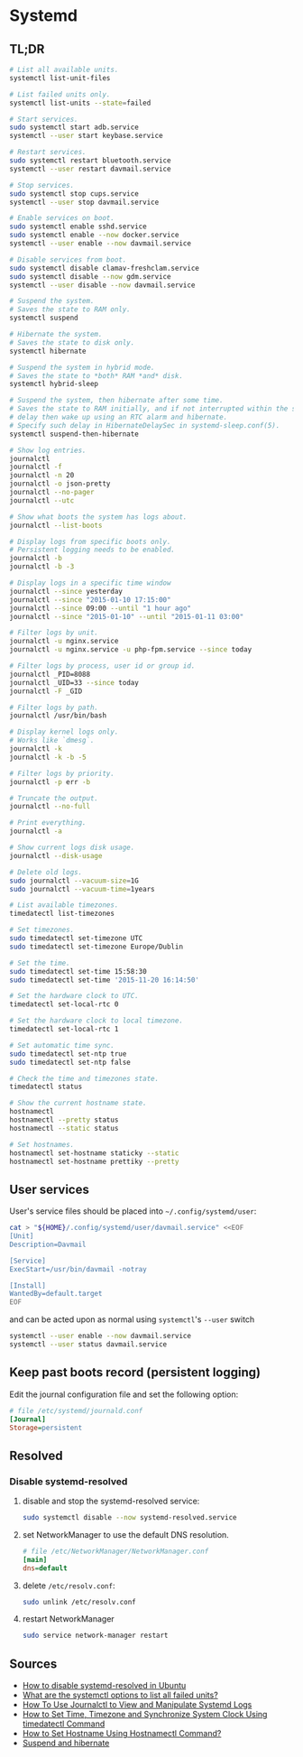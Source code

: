 # Systemd

## TL;DR

```sh
# List all available units.
systemctl list-unit-files

# List failed units only.
systemctl list-units --state=failed

# Start services.
sudo systemctl start adb.service
systemctl --user start keybase.service

# Restart services.
sudo systemctl restart bluetooth.service
systemctl --user restart davmail.service

# Stop services.
sudo systemctl stop cups.service
systemctl --user stop davmail.service

# Enable services on boot.
sudo systemctl enable sshd.service
sudo systemctl enable --now docker.service
systemctl --user enable --now davmail.service

# Disable services from boot.
sudo systemctl disable clamav-freshclam.service
sudo systemctl disable --now gdm.service
systemctl --user disable --now davmail.service

# Suspend the system.
# Saves the state to RAM only.
systemctl suspend

# Hibernate the system.
# Saves the state to disk only.
systemctl hibernate

# Suspend the system in hybrid mode.
# Saves the state to *both* RAM *and* disk.
systemctl hybrid-sleep

# Suspend the system, then hibernate after some time.
# Saves the state to RAM initially, and if not interrupted within the specified
# delay then wake up using an RTC alarm and hibernate.
# Specify such delay in HibernateDelaySec in systemd-sleep.conf(5).
systemctl suspend-then-hibernate

# Show log entries.
journalctl
journalctl -f
journalctl -n 20
journalctl -o json-pretty
journalctl --no-pager
journalctl --utc

# Show what boots the system has logs about.
journalctl --list-boots

# Display logs from specific boots only.
# Persistent logging needs to be enabled.
journalctl -b
journalctl -b -3

# Display logs in a specific time window
journalctl --since yesterday
journalctl --since "2015-01-10 17:15:00"
journalctl --since 09:00 --until "1 hour ago"
journalctl --since "2015-01-10" --until "2015-01-11 03:00"

# Filter logs by unit.
journalctl -u nginx.service
journalctl -u nginx.service -u php-fpm.service --since today

# Filter logs by process, user id or group id.
journalctl _PID=8088
journalctl _UID=33 --since today
journalctl -F _GID

# Filter logs by path.
journalctl /usr/bin/bash

# Display kernel logs only.
# Works like `dmesg`.
journalctl -k
journalctl -k -b -5

# Filter logs by priority.
journalctl -p err -b

# Truncate the output.
journalctl --no-full

# Print everything.
journalctl -a

# Show current logs disk usage.
journalctl --disk-usage

# Delete old logs.
sudo journalctl --vacuum-size=1G
sudo journalctl --vacuum-time=1years

# List available timezones.
timedatectl list-timezones

# Set timezones.
sudo timedatectl set-timezone UTC
sudo timedatectl set-timezone Europe/Dublin

# Set the time.
sudo timedatectl set-time 15:58:30
sudo timedatectl set-time '2015-11-20 16:14:50'

# Set the hardware clock to UTC.
timedatectl set-local-rtc 0

# Set the hardware clock to local timezone.
timedatectl set-local-rtc 1

# Set automatic time sync.
sudo timedatectl set-ntp true
sudo timedatectl set-ntp false

# Check the time and timezones state.
timedatectl status

# Show the current hostname state.
hostnamectl
hostnamectl --pretty status
hostnamectl --static status

# Set hostnames.
hostnamectl set-hostname staticky --static
hostnamectl set-hostname prettiky --pretty
```

## User services

User's service files should be placed into `~/.config/systemd/user`:

```sh
cat > "${HOME}/.config/systemd/user/davmail.service" <<EOF
[Unit]
Description=Davmail

[Service]
ExecStart=/usr/bin/davmail -notray

[Install]
WantedBy=default.target
EOF
```

and can be acted upon as normal using `systemctl`'s `--user` switch

```sh
systemctl --user enable --now davmail.service
systemctl --user status davmail.service
```

## Keep past boots record (persistent logging)

Edit the journal configuration file and set the following option:

```ini
# file /etc/systemd/journald.conf
[Journal]
Storage=persistent
```

## Resolved

### Disable systemd-resolved

1. disable and stop the systemd-resolved service:

   ```sh
   sudo systemctl disable --now systemd-resolved.service
   ```

1. set NetworkManager to use the default DNS resolution.

   ```ini
   # file /etc/NetworkManager/NetworkManager.conf
   [main]
   dns=default
   ```

1. delete `/etc/resolv.conf`:

   ```sh
   sudo unlink /etc/resolv.conf
   ```

1. restart NetworkManager

   ```sh
   sudo service network-manager restart
   ```

## Sources

- [How to disable systemd-resolved in Ubuntu]
- [What are the systemctl options to list all failed units?]
- [How To Use Journalctl to View and Manipulate Systemd Logs]
- [How to Set Time, Timezone and Synchronize System Clock Using timedatectl Command]
- [How to Set Hostname Using Hostnamectl Command?]
- [Suspend and hibernate]

[how to disable systemd-resolved in ubuntu]: https://askubuntu.com/questions/907246/how-to-disable-systemd-resolved-in-ubuntu
[how to set hostname using hostnamectl command?]: https://linuxhint.com/set-hostname-using-hostnamectl-command/
[how to set time, timezone and synchronize system clock using timedatectl command]: https://www.tecmint.com/set-time-timezone-and-synchronize-time-using-timedatectl-command/
[how to use journalctl to view and manipulate systemd logs]: https://www.digitalocean.com/community/tutorials/how-to-use-journalctl-to-view-and-manipulate-systemd-logs
[suspend and hibernate]: https://wiki.archlinux.org/title/Power_management#Suspend_and_hibernate
[what are the systemctl options to list all failed units?]: https://unix.stackexchange.com/questions/341060/what-are-the-systemctl-options-to-list-all-failed-units/341061#341061
